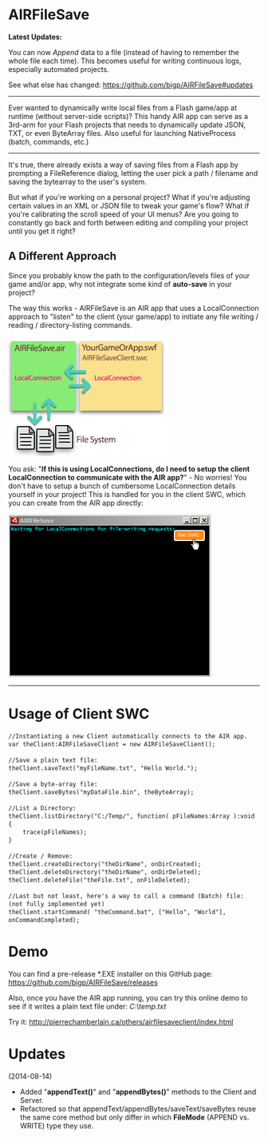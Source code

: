 AIRFileSave
===========

**Latest Updates:**

You can now *Append* data to a file (instead of having to remember the whole file each time). This becomes useful for writing continuous logs, especially automated projects.

See what else has changed: https://github.com/bigp/AIRFileSave#updates

----------------------

Ever wanted to dynamically write local files from a Flash game/app at runtime (without server-side scripts)? This handy AIR app can serve as a 3rd-arm for your Flash projects that needs to dynamically update JSON, TXT, or even ByteArray files. Also useful for launching NativeProcess (batch, commands, etc.)

----------------------

It's true, there already exists a way of saving files from a Flash app by prompting a FileReference dialog, letting the user pick a path / filename and saving the bytearray to the user's system.

But what if you're working on a personal project? What if you're adjusting certain values in an XML or JSON file to tweak your game's flow? What if you're calibrating the scroll speed of your UI menus? Are you going to constantly go back and forth between editing and compiling your project until you get it right?


A Different Approach
----------------------
Since you probably know the path to the configuration/levels files of your game and/or app, why not integrate some kind of **auto-save** in your project?

The way this works - AIRFileSave is an AIR app that uses a LocalConnection approach to "listen" to the client (your game/app) to initiate any file writing / reading / directory-listing commands.

![How it works](https://raw.githubusercontent.com/bigp/AIRFileSave/master/images/afs_how_it_works.png)

You ask: "**If this is using LocalConnections, do I need to setup the client LocalConnection to communicate with the AIR app?**" - No worries! You don't have to setup a bunch of cumbersome LocalConnection details yourself in your project! This is handled for you in the client SWC, which you can create from the AIR app directly:

![How it works](https://raw.githubusercontent.com/bigp/AIRFileSave/master/images/afs_how_it_looks.png)

------------------------------

Usage of Client SWC
=============

    //Instantiating a new Client automatically connects to the AIR app.
    var theClient:AIRFileSaveClient = new AIRFileSaveClient();
    
    //Save a plain text file:
    theClient.saveText("myFileName.txt", "Hello World.");
    
    //Save a byte-array file:
    theClient.saveBytes("myDataFile.bin", theByteArray);
    
    //List a Directory:
    theClient.listDirectory("C:/Temp/", function( pFileNames:Array ):void {
        trace(pFileNames);
    }
    
    //Create / Remove:
    theClient.createDirectory("theDirName", onDirCreated);
    theClient.deleteDirectory("theDirName", onDirDeleted);
    theClient.deleteFile("theFile.txt", onFileDeleted);
    
    //Last but not least, here's a way to call a command (Batch) file: (not fully implemented yet)
    theClient.startCommand( "theCommand.bat", ["Hello", "World"], onCommandCompleted);


Demo
====

You can find a pre-release *.EXE installer on this GitHub page:
https://github.com/bigp/AIRFileSave/releases

Also, once you have the AIR app running, you can try this online demo to see if it writes a plain text file under:
*C:\temp.txt*

Try it: http://pierrechamberlain.ca/others/airfilesaveclient/index.html

Updates
======

(2014-08-14)

- Added "**appendText()**" and "**appendBytes()**" methods to the Client and Server.
- Refactored so that appendText/appendBytes/saveText/saveBytes reuse the same core method but only differ in which **FileMode** (APPEND vs. WRITE) type they use.


